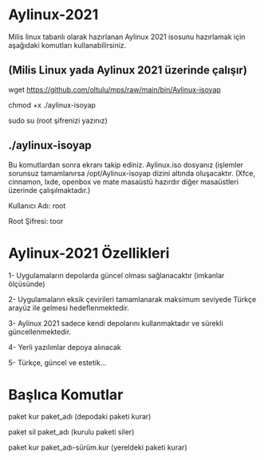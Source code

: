 # Aylinux-2021
Milis linux tabanlı olarak hazırlanan Aylinux 2021 isosunu hazırlamak için aşağıdaki komutları kullanabilirsiniz.

(Milis Linux yada Aylinux 2021 üzerinde çalışır)
------------------------------------------------------------------------
wget https://github.com/oltulu/mps/raw/main/bin/Aylinux-isoyap

chmod +x ./aylinux-isoyap

sudo su
(root şifrenizi yazınız)

./aylinux-isoyap
-------------------------------------------------------------------------
Bu komutlardan sonra ekranı takip ediniz. Aylinux.iso dosyanız (işlemler sorunsuz tamamlanırsa /opt/Aylinux-isoyap dizini altında oluşacaktır.
(Xfce, cinnamon, lxde, openbox ve mate masaüstü hazırdır diğer masaüstleri üzerinde çalışılmaktadır.)

Kullanıcı Adı: root

Root Şifresi: toor

# Aylinux-2021 Özellikleri


1- Uygulamaların depolarda güncel olması sağlanacaktır (imkanlar ölçüsünde)

2- Uygulamaların eksik çevirileri tamamlanarak maksimum seviyede Türkçe arayüz ile gelmesi hedeflenmektedir.

3- Aylinux 2021 sadece kendi depolarını kullanmaktadır ve sürekli güncellenmektedir.

4- Yerli yazılımlar depoya alınacak

5- Türkçe, güncel ve estetik...

# Başlıca Komutlar

paket kur paket_adı  (depodaki paketi kurar)

paket sil paket_adı  (kurulu paketi siler)

paket kur paket_adı-sürüm.kur  (yereldeki paketi kurar)




